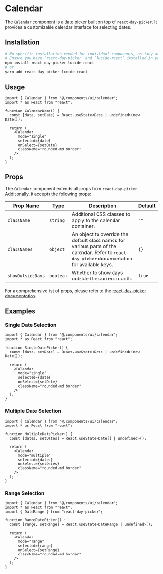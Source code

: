 # Calendar

The `Calendar` component is a date picker built on top of `react-day-picker`. It provides a customizable calendar interface for selecting dates.

## Installation

```bash
# No specific installation needed for individual components, as they are part of the UI library.
# Ensure you have `react-day-picker` and `lucide-react` installed in your project.
npm install react-day-picker lucide-react
# or
yarn add react-day-picker lucide-react
```

## Usage

```tsx
import { Calendar } from "@/components/ui/calendar";
import * as React from "react";

function CalendarDemo() {
  const [date, setDate] = React.useState<Date | undefined>(new Date());

  return (
    <Calendar
      mode="single"
      selected={date}
      onSelect={setDate}
      className="rounded-md border"
    />
  );
}
```

## Props

The `Calendar` component extends all props from `react-day-picker`. Additionally, it accepts the following props:

| Prop Name | Type | Description | Default |
|---|---|---|---|
| `className` | `string` | Additional CSS classes to apply to the calendar container. | `""` |
| `classNames` | `object` | An object to override the default class names for various parts of the calendar. Refer to `react-day-picker` documentation for available keys. | `{}` |
| `showOutsideDays` | `boolean` | Whether to show days outside the current month. | `true` |

For a comprehensive list of props, please refer to the [react-day-picker documentation](https://react-day-picker.js.org/api/interfaces/DayPickerProps).

## Examples

### Single Date Selection

```tsx
import { Calendar } from "@/components/ui/calendar";
import * as React from "react";

function SingleDatePicker() {
  const [date, setDate] = React.useState<Date | undefined>(new Date());

  return (
    <Calendar
      mode="single"
      selected={date}
      onSelect={setDate}
      className="rounded-md border"
    />
  );
}
```

### Multiple Date Selection

```tsx
import { Calendar } from "@/components/ui/calendar";
import * as React from "react";

function MultipleDatePicker() {
  const [dates, setDates] = React.useState<Date[] | undefined>();

  return (
    <Calendar
      mode="multiple"
      selected={dates}
      onSelect={setDates}
      className="rounded-md border"
    />
  );
}
```

### Range Selection

```tsx
import { Calendar } from "@/components/ui/calendar";
import * as React from "react";
import { DateRange } from "react-day-picker";

function RangeDatePicker() {
  const [range, setRange] = React.useState<DateRange | undefined>();

  return (
    <Calendar
      mode="range"
      selected={range}
      onSelect={setRange}
      className="rounded-md border"
    />
  );
}
```